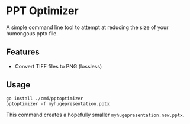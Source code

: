 
# PPT Optimizer

A simple command line tool to attempt at reducing the size of your humongous pptx file.

## Features

- Convert TIFF files to PNG (lossless)

## Usage

    go install ./cmd/pptoptimizer
    pptoptimizer -f myhugepresentation.pptx

This command creates a hopefully smaller `myhugepresentation.new.pptx`.
